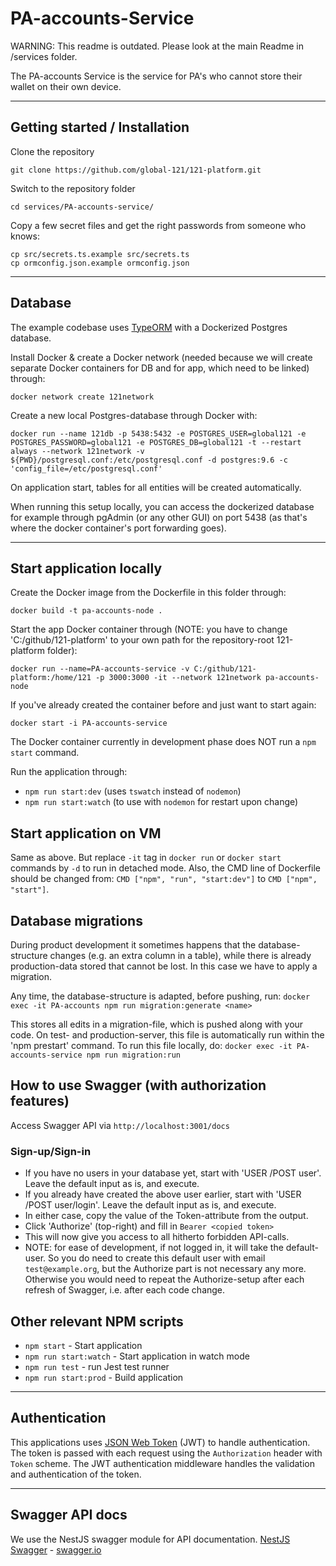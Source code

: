 # PA-accounts-Service

WARNING: This readme is outdated. Please look at the main Readme in /services folder.

The PA-accounts Service is the service for PA's who cannot store their wallet on their own device.

---

## Getting started / Installation

Clone the repository

    git clone https://github.com/global-121/121-platform.git

Switch to the repository folder

    cd services/PA-accounts-service/

Copy a few secret files and get the right passwords from someone who knows:

    cp src/secrets.ts.example src/secrets.ts
    cp ormconfig.json.example ormconfig.json

---

## Database

The example codebase uses [TypeORM](http://typeorm.io/) with a Dockerized Postgres database.

Install Docker & create a Docker network (needed because we will create separate Docker containers for DB and for app, which need to be linked) through:

    docker network create 121network

Create a new local Postgres-database through Docker with:

    docker run --name 121db -p 5438:5432 -e POSTGRES_USER=global121 -e POSTGRES_PASSWORD=global121 -e POSTGRES_DB=global121 -t --restart always --network 121network -v ${PWD}/postgresql.conf:/etc/postgresql.conf -d postgres:9.6 -c 'config_file=/etc/postgresql.conf'

On application start, tables for all entities will be created automatically.

When running this setup locally, you can access the dockerized database for example through pgAdmin (or any other GUI) on port 5438 (as that's where the docker container's port forwarding goes).

---

## Start application locally

Create the Docker image from the Dockerfile in this folder through:

    docker build -t pa-accounts-node .

Start the app Docker container through (NOTE: you have to change 'C:/github/121-platform' to your own path for the repository-root 121-platform folder):

    docker run --name=PA-accounts-service -v C:/github/121-platform:/home/121 -p 3000:3000 -it --network 121network pa-accounts-node

If you've already created the container before and just want to start again:

    docker start -i PA-accounts-service

The Docker container currently in development phase does NOT run a `npm start` command.

Run the application through:

- `npm run start:dev` (uses `tswatch` instead of `nodemon`)
- `npm run start:watch` (to use with `nodemon` for restart upon change)

## Start application on VM

Same as above. But replace `-it` tag in `docker run` or `docker start` commands by `-d` to run in detached mode.
Also, the CMD line of Dockerfile should be changed from: `CMD ["npm", "run", "start:dev"]` to `CMD ["npm", "start"]`.

## Database migrations

During product development it sometimes happens that the database-structure changes (e.g. an extra column in a table), while there is already production-data stored that cannot be lost. In this case we have to apply a migration.

Any time, the database-structure is adapted, before pushing, run:
`docker exec -it PA-accounts npm run migration:generate <name>`

This stores all edits in a migration-file, which is pushed along with your code.
On test- and production-server, this file is automatically run within the 'npm prestart' command.
To run this file locally, do:
`docker exec -it PA-accounts-service npm run migration:run`

## How to use Swagger (with authorization features)

Access Swagger API via `http://localhost:3001/docs`

### Sign-up/Sign-in

- If you have no users in your database yet, start with 'USER /POST user'. Leave the default input as is, and execute.
- If you already have created the above user earlier, start with 'USER /POST user/login'. Leave the default input as is, and execute.
- In either case, copy the value of the Token-attribute from the output.
- Click 'Authorize' (top-right) and fill in `Bearer <copied token>`
- This will now give you access to all hitherto forbidden API-calls.
- NOTE: for ease of development, if not logged in, it will take the default-user. So you do need to create this default user with email `test@example.org`, but the Authorize part is not necessary any more. Otherwise you would need to repeat the Authorize-setup after each refresh of Swagger, i.e. after each code change.

## Other relevant NPM scripts

- `npm start` - Start application
- `npm run start:watch` - Start application in watch mode
- `npm run test` - run Jest test runner
- `npm run start:prod` - Build application

---

## Authentication

This applications uses [JSON Web Token](https://jwt.io/) (JWT) to handle authentication. The token is passed with each request using the `Authorization` header with `Token` scheme. The JWT authentication middleware handles the validation and authentication of the token.

---

## Swagger API docs

We use the NestJS swagger module for API documentation. [NestJS Swagger](https://github.com/nestjs/swagger) - [swagger.io](https://swagger.io/)
